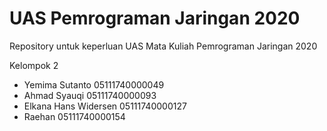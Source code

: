 # UAS Pemrograman Jaringan 2020
Repository untuk keperluan UAS Mata Kuliah Pemrograman Jaringan 2020

Kelompok 2
- Yemima Sutanto  05111740000049<br>
- Ahmad Syauqi    05111740000093<br>
- Elkana Hans Widersen   05111740000127<br>
- Raehan          05111740000154
